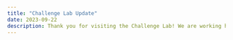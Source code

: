 ```yaml
---
title: "Challenge Lab Update"
date: 2023-09-22
description: Thank you for visiting the Challenge Lab! We are working hard to finalize! The Challenge Lab will be available for your review on October 26th, 2023.
---
```

